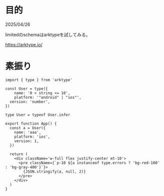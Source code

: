 # 目的

2025/04/26

limitedのschemaはarktypeを試してみる。

https://arktype.io/

# 素振り

```tsx
import { type } from 'arktype'

const User = type({
	name: '0 < string <= 10',
	platform: '"android" | "ios"',
  version: 'number',
})

type User = typeof User.infer

export function App() {
  const a = User({
    name: 'aaa',
    platform: 'ios',
    version: 1,
  })

  return (
    <div className='w-full flex justify-center mt-10'>
      <pre className={`p-10 ${a instanceof type.errors ? 'bg-red-100' : 'bg-gray-400'}`}>
        {JSON.stringify(a, null, 2)}
      </pre>
    </div>
  )
}
```
